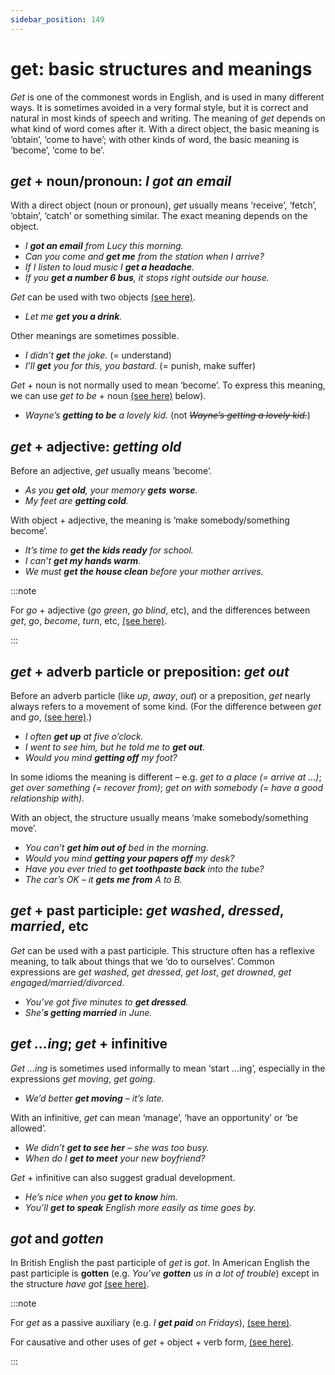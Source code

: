 ```yaml
---
sidebar_position: 149
---
```


# get: basic structures and meanings

*Get* is one of the commonest words in English, and is used in many different ways. It is sometimes avoided in a very formal style, but it is correct and natural in most kinds of speech and writing. The meaning of *get* depends on what kind of word comes after it. With a direct object, the basic meaning is ‘obtain’, ‘come to have’; with other kinds of word, the basic meaning is ‘become’, ‘come to be’.

## *get* + noun/pronoun: *I got an email*

With a direct object (noun or pronoun), *get* usually means ‘receive’, ‘fetch’, ‘obtain’, ‘catch’ or something similar. The exact meaning depends on the object.

- *I **got an email** from Lucy this morning.*
- *Can you come and **get me** from the station when I arrive?*
- *If I listen to loud music I **get a headache**.*
- *If you **get a number 6 bus**, it stops right outside our house.*

*Get* can be used with two objects [(see here)](./../../grammar/verbs/verbs-with-two-objects).

- *Let me **get you a drink**.*

Other meanings are sometimes possible.

- *I didn’t **get** the joke.* (= understand)
- *I’ll **get** you for this, you bastard.* (= punish, make suffer)

*Get* + noun is not normally used to mean ‘become’. To express this meaning, we can use *get to be* + noun [(see here)](./get-basic-structures-and-meanings#get-ing-get--infinitive) below).

- *Wayne’s **getting to be** a lovely kid.* (not *~~Wayne’s getting a lovely kid.~~*)

## *get* + adjective: *getting old*

Before an adjective, *get* usually means ‘become’.

- *As you **get old**, your memory **gets** **worse**.*
- *My feet are **getting cold**.*

With object + adjective, the meaning is ‘make somebody/something become’.

- *It’s time to **get the kids ready** for school.*
- *I can’t **get my hands warm**.*
- *We must **get the house clean** before your mother arrives.*

:::note

For *go* + adjective (*go green*, *go blind*, etc), and the differences between *get*, *go*, *become*, *turn*, etc, [(see here)](./become-get-go-grow-etc-changes).

:::

## *get* + adverb particle or preposition: *get out*

Before an adverb particle (like *up*, *away*, *out*) or a preposition, *get* nearly always refers to a movement of some kind. (For the difference between *get* and *go*, [(see here)](./get-and-go-movement).)

- *I often **get up** at five o’clock.*
- *I went to see him, but he told me to **get out**.*
- *Would you mind **getting off** my foot?*

In some idioms the meaning is different – e.g. *get to a place (= arrive at …)*; *get over something (= recover from)*; *get on with somebody (= have a good relationship with).*

With an object, the structure usually means ‘make somebody/something move’.

- *You can’t **get him out of** bed in the morning.*
- *Would you mind **getting your papers off** my desk?*
- *Have you ever tried to **get toothpaste back** into the tube?*
- *The car’s OK – it **gets me** **from** A to B.*

## *get* + past participle: *get washed*, *dressed*, *married*, etc

*Get* can be used with a past participle. This structure often has a reflexive meaning, to talk about things that we ‘do to ourselves’. Common expressions are *get washed*, *get dressed*, *get lost*, *get drowned*, *get engaged/married/divorced*.

- *You’ve got five minutes to **get dressed**.*
- *She’**s getting married** in June.*

## *get* *…ing*; *get* + infinitive

*Get …ing* is sometimes used informally to mean ‘start …ing’, especially in the expressions *get moving*, *get going*.

- *We’d better **get moving** – it’s late.*

With an infinitive, *get* can mean ‘manage’, ‘have an opportunity’ or ‘be allowed’.

- *We didn’t **get to see her** – she was too busy.*
- *When do I **get to meet** your new boyfriend?*

*Get* + infinitive can also suggest gradual development.

- *He’s nice when you **get to know** him.*
- *You’ll **get to speak** English more easily as time goes by.*

## *got* and *gotten*

In British English the past participle of *get* is *got*. In American English the past participle is **gotten** (e.g. *You’ve **gotten** us in a lot of trouble*) except in the structure *have got* [(see here)](./../../grammar/be-have-and-do/have-got-possession-relationships-and-other-states).

:::note

For *get* as a passive auxiliary (e.g. *I **get paid** on Fridays*), [(see here)](./../../grammar/passives/get-as-passive-auxiliary-he-got-caught).

For causative and other uses of *get* + object + verb form, [(see here)](./../../grammar/infinitives-ing-forms-and-past-participles-after-nouns-verbs-etc/causative-and-similar-structures-with-get).

:::
